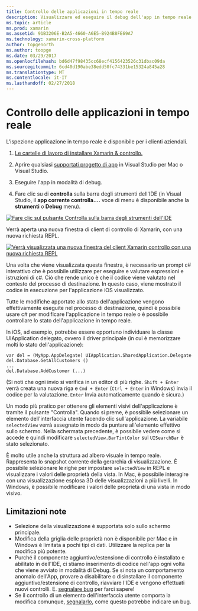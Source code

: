 ```yaml
---
title: Controllo delle applicazioni in tempo reale
description: Visualizzare ed eseguire il debug dell'app in tempo reale
ms.topic: article
ms.prod: xamarin
ms.assetid: 91B3206E-B2A5-4660-A6E5-B924B8FE69A7
ms.technology: xamarin-cross-platform
author: topgenorth
ms.author: toopge
ms.date: 03/29/2017
ms.openlocfilehash: bd6d47f98435cc68ecf4156423526c31dbac09da
ms.sourcegitcommit: 6cd40d190abe38edd50fc74331be15324a845a28
ms.translationtype: MT
ms.contentlocale: it-IT
ms.lasthandoff: 02/27/2018
---
```

# <a name="inspecting-live-applications"></a>Controllo delle applicazioni in tempo reale

L'ispezione applicazione in tempo reale è disponibile per i clienti aziendali.


1. [Le cartelle di lavoro di installare Xamarin & controllo.](~/tools/inspector/install.md)

1. Aprire qualsiasi [supportati progetto di app](~/tools/inspector/install.md#supported-platforms) in Visual Studio per Mac o Visual Studio.
1. Eseguire l'app in modalità di debug.
1. Fare clic su di **controlla** sulla barra degli strumenti dell'IDE (in Visual Studio, il **app corrente controlla....**  voce di menu è disponibile anche la **strumenti** o **Debug** menu).



[ ![](inspect-images/mac-heres-the-button.png "Fare clic sul pulsante Controlla sulla barra degli strumenti dell'IDE")](inspect-images/mac-heres-the-button.png)

Verrà aperta una nuova finestra di client di controllo di Xamarin, con una nuova richiesta REPL.

[ ![](inspect-images/inspector-0.7.0-map-inspect-small.png "Verrà visualizzata una nuova finestra del client Xamarin controllo con una nuova richiesta REPL")](inspect-images/inspector-0.7.0-map-inspect.png)

Una volta che viene visualizzata questa finestra, è necessario un prompt c# interattivo che è possibile utilizzare per eseguire e valutare espressioni e istruzioni di c#. Ciò che rende unico è che il codice viene valutato nel contesto del processo di destinazione. In questo caso, viene mostrato il codice in esecuzione per l'applicazione iOS visualizzato.

Tutte le modifiche apportate allo stato dell'applicazione vengono effettivamente eseguite nel processo di destinazione, quindi è possibile usare c# per modificare l'applicazione in tempo reale o è possibile controllare lo stato dell'applicazione in tempo reale.

In iOS, ad esempio, potrebbe essere opportuno individuare la classe UIApplication delegato, ovvero il driver principale (in cui è memorizzare molti lo stato dell'applicazione):

    var del = (MyApp.AppDelegate) UIApplication.SharedApplication.Delegate
    del.Database.GetAllCustomers ()
    ...
    del.Database.AddCustomer (...)

(Si noti che ogni invio si verifica in un editor di più righe. `Shift + Enter` verrà creata una nuova riga e `Cmd + Enter` (`Ctrl + Enter` in Windows) invia il codice per la valutazione. `Enter` Invia automaticamente quando è sicura.)

Un modo più pratico per ottenere gli elementi visivi dell'applicazione è tramite il pulsante "Controlla". Quando si preme, è possibile selezionare un elemento dell'interfaccia utente facendo clic sull'applicazione. La variabile `selectedView` verrà assegnato in modo da puntare all'elemento effettivo sullo schermo. Nella schermata precedente, è possibile vedere come si accede e quindi modificare `selectedView.BarTintColor` sul `UISearchBar` è stato selezionato.

È molto utile anche la struttura ad albero visuale in tempo reale. Rappresenta lo snapshot corrente della gerarchia di visualizzazione. È possibile selezionare le righe per impostare `selectedView` in REPL e visualizzare i valori delle proprietà della vista. In Mac, è possibile interagire con una visualizzazione esplosa 3D delle visualizzazioni a più livelli. In Windows, è possibile modificare i valori delle proprietà di una vista in modo visivo.

## <a name="known-limitations"></a>Limitazioni note

 - Selezione della visualizzazione è supportata solo sullo schermo principale.
 - Modifica della griglia delle proprietà non è disponibile per Mac e in Windows è limitata a pochi tipi di dati. Utilizzare la replica per la modifica più potente.
 - Purché il componente aggiuntivo/estensione di controllo è installato e abilitato in dell'IDE, ci stiamo inserimento di codice nell'app ogni volta che viene avviato in modalità di Debug. Se si nota un comportamento anomalo dell'App, provare a disabilitare o disinstallare il componente aggiuntivo/estensione di controllo, riavviare l'IDE e vengono effettuati nuovi controlli. E. [segnalare bug](~/tools/inspector/install.md#reporting-bugs) per farci sapere!
 - Se il controllo di un elemento dell'interfaccia utente comporta la modifica comunque, [segnalarlo](~/tools/inspector/install.md#reporting-bugs), come questo potrebbe indicare un bug.

